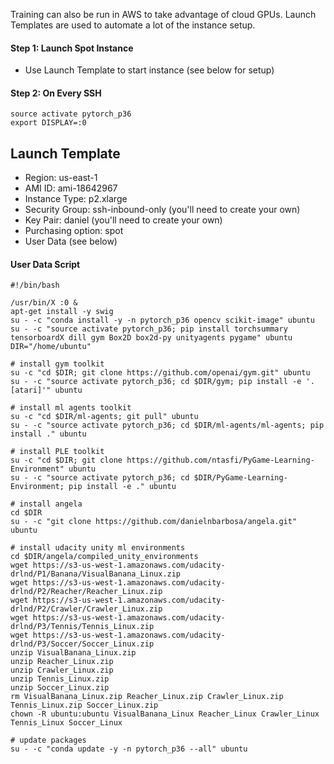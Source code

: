 Training can also be run in AWS to take advantage of cloud GPUs.  Launch Templates are used to automate a lot of the instance setup.


#### Step 1: Launch Spot Instance
- Use Launch Template to start instance (see below for setup)


#### Step 2: On Every SSH
```
source activate pytorch_p36
export DISPLAY=:0
```



## Launch Template
- Region: us-east-1
- AMI ID: ami-18642967
- Instance Type: p2.xlarge
- Security Group: ssh-inbound-only  (you'll need to create your own)
- Key Pair: daniel  (you'll need to create your own)
- Purchasing option: spot
- User Data (see below)


#### User Data Script

```
#!/bin/bash

/usr/bin/X :0 &
apt-get install -y swig
su - -c "conda install -y -n pytorch_p36 opencv scikit-image" ubuntu
su - -c "source activate pytorch_p36; pip install torchsummary tensorboardX dill gym Box2D box2d-py unityagents pygame" ubuntu
DIR="/home/ubuntu"

# install gym toolkit
su -c "cd $DIR; git clone https://github.com/openai/gym.git" ubuntu
su - -c "source activate pytorch_p36; cd $DIR/gym; pip install -e '.[atari]'" ubuntu

# install ml agents toolkit
su -c "cd $DIR/ml-agents; git pull" ubuntu
su - -c "source activate pytorch_p36; cd $DIR/ml-agents/ml-agents; pip install ." ubuntu

# install PLE toolkit
su -c "cd $DIR; git clone https://github.com/ntasfi/PyGame-Learning-Environment" ubuntu
su - -c "source activate pytorch_p36; cd $DIR/PyGame-Learning-Environment; pip install -e ." ubuntu

# install angela
cd $DIR
su - -c "git clone https://github.com/danielnbarbosa/angela.git" ubuntu

# install udacity unity ml environments
cd $DIR/angela/compiled_unity_environments
wget https://s3-us-west-1.amazonaws.com/udacity-drlnd/P1/Banana/VisualBanana_Linux.zip
wget https://s3-us-west-1.amazonaws.com/udacity-drlnd/P2/Reacher/Reacher_Linux.zip
wget https://s3-us-west-1.amazonaws.com/udacity-drlnd/P2/Crawler/Crawler_Linux.zip
wget https://s3-us-west-1.amazonaws.com/udacity-drlnd/P3/Tennis/Tennis_Linux.zip
wget https://s3-us-west-1.amazonaws.com/udacity-drlnd/P3/Soccer/Soccer_Linux.zip
unzip VisualBanana_Linux.zip
unzip Reacher_Linux.zip
unzip Crawler_Linux.zip
unzip Tennis_Linux.zip
unzip Soccer_Linux.zip
rm VisualBanana_Linux.zip Reacher_Linux.zip Crawler_Linux.zip Tennis_Linux.zip Soccer_Linux.zip
chown -R ubuntu:ubuntu VisualBanana_Linux Reacher_Linux Crawler_Linux Tennis_Linux Soccer_Linux

# update packages
su - -c "conda update -y -n pytorch_p36 --all" ubuntu
```
